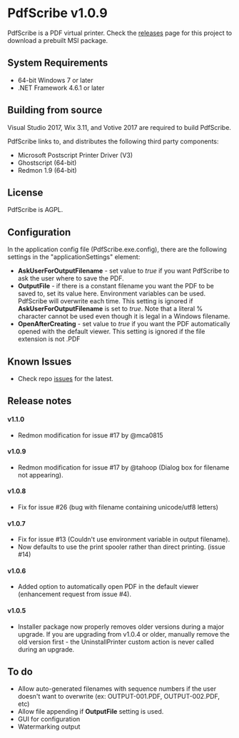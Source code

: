 # PdfScribe v1.0.9

PdfScribe is a PDF virtual printer. Check the [releases](https://github.com/stchan/PdfScribe/releases) page for this project to download a prebuilt MSI package.

## System Requirements

* 64-bit Windows 7 or later
* .NET Framework 4.6.1 or later

## Building from source

Visual Studio 2017, Wix 3.11, and Votive 2017 are required to build PdfScribe.

PdfScribe links to, and distributes the following third party components:

* Microsoft Postscript Printer Driver (V3)
* Ghostscript (64-bit)
* Redmon 1.9 (64-bit)

## License

PdfScribe is AGPL.


## Configuration
 
In the application config file (PdfScribe.exe.config), there are the following settings in the "applicationSettings" element:

* ****AskUserForOutputFilename**** - set value to *true* if you want PdfScribe to ask the user where to save the PDF.
* ****OutputFile**** - if there is a constant filename you want the PDF to be saved to, set its value here. Environment variables can be used. PdfScribe will overwrite each time. This setting is ignored if  **AskUserForOutputFilename** is set to *true*. Note that a literal % character cannot be used even though it is legal in a Windows filename.
* ****OpenAfterCreating**** - set value to *true* if you want the PDF automatically opened with the default viewer. This setting is ignored if the file extension is not .PDF

## Known Issues
* Check repo [issues](https://github.com/stchan/PdfScribe/issues) for the latest.

## Release notes
#### v1.1.0
* Redmon modification for issue #17 by @mca0815
#### v1.0.9
* Redmon modification for issue #17 by @tahoop (Dialog box for filename not appearing).
#### v1.0.8
* Fix for issue #26 (bug with filename containing unicode/utf8 letters)
#### v1.0.7
* Fix for issue #13 (Couldn't use environment variable in output filename).
* Now defaults to use the print spooler rather than direct printing. (issue #14)

#### v1.0.6
* Added option to automatically open PDF in the default viewer (enhancement request from issue #4).

#### v1.0.5
* Installer package now properly removes older versions during a major upgrade. If you are upgrading from v1.0.4 or older, manually remove the old version first - the UninstallPrinter custom action is never called during an upgrade.

## To do

* Allow auto-generated filenames with sequence numbers if the user doesn't want to overwrite (ex: OUTPUT-001.PDF, OUTPUT-002.PDF, etc)
* Allow file appending if **OutputFile** setting is used.
* GUI for configuration
* Watermarking output

